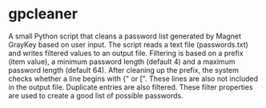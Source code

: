 # gpcleaner
A small Python script that cleans a password list generated by Magnet GrayKey based on user input. The script reads a text file (passwords.txt) and writes filtered values to an output file. Filtering is based on a prefix (item value), a minimum password length (default 4) and a maximum password length (default 64). After cleaning up the prefix, the system checks whether a line begins with {" or [". These lines are also not included in the output file. Duplicate entries are also filtered. These filter properties are used to create a good list of possible passwords.
